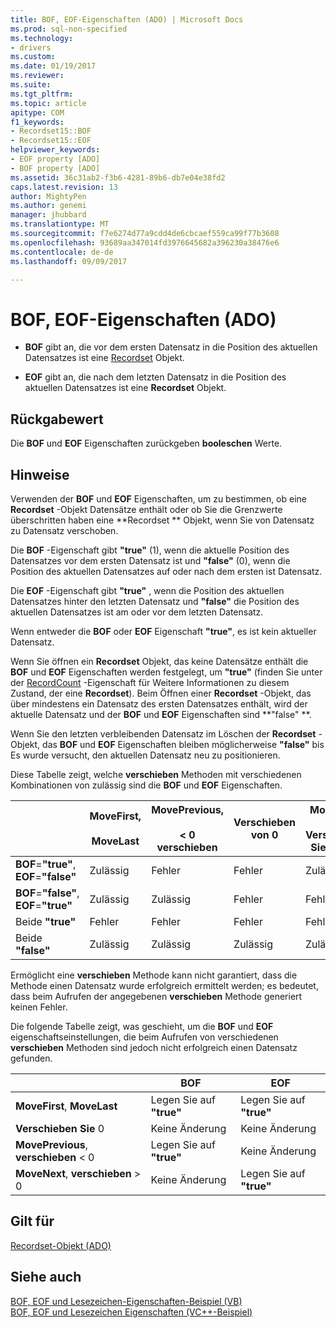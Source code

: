 ```yaml
---
title: BOF, EOF-Eigenschaften (ADO) | Microsoft Docs
ms.prod: sql-non-specified
ms.technology:
- drivers
ms.custom: 
ms.date: 01/19/2017
ms.reviewer: 
ms.suite: 
ms.tgt_pltfrm: 
ms.topic: article
apitype: COM
f1_keywords:
- Recordset15::BOF
- Recordset15::EOF
helpviewer_keywords:
- EOF property [ADO]
- BOF property [ADO]
ms.assetid: 36c31ab2-f3b6-4281-89b6-db7e04e38fd2
caps.latest.revision: 13
author: MightyPen
ms.author: genemi
manager: jhubbard
ms.translationtype: MT
ms.sourcegitcommit: f7e6274d77a9cdd4de6cbcaef559ca99f77b3608
ms.openlocfilehash: 93689aa347014fd3976645682a396230a38476e6
ms.contentlocale: de-de
ms.lasthandoff: 09/09/2017

---
```

# <a name="bof-eof-properties-ado"></a>BOF, EOF-Eigenschaften (ADO)
-   **BOF** gibt an, die vor dem ersten Datensatz in die Position des aktuellen Datensatzes ist eine [Recordset](../../../ado/reference/ado-api/recordset-object-ado.md) Objekt.  
  
-   **EOF** gibt an, die nach dem letzten Datensatz in die Position des aktuellen Datensatzes ist eine **Recordset** Objekt.  
  
## <a name="return-value"></a>Rückgabewert  
 Die **BOF** und **EOF** Eigenschaften zurückgeben **booleschen** Werte.  
  
## <a name="remarks"></a>Hinweise  
 Verwenden der **BOF** und **EOF** Eigenschaften, um zu bestimmen, ob eine **Recordset** -Objekt Datensätze enthält oder ob Sie die Grenzwerte überschritten haben eine **Recordset ** Objekt, wenn Sie von Datensatz zu Datensatz verschoben.  
  
 Die **BOF** -Eigenschaft gibt **"true"** (1), wenn die aktuelle Position des Datensatzes vor dem ersten Datensatz ist und **"false"** (0), wenn die Position des aktuellen Datensatzes auf oder nach dem ersten ist Datensatz.  
  
 Die **EOF** -Eigenschaft gibt **"true"** , wenn die Position des aktuellen Datensatzes hinter den letzten Datensatz und **"false"** die Position des aktuellen Datensatzes ist am oder vor dem letzten Datensatz.  
  
 Wenn entweder die **BOF** oder **EOF** Eigenschaft **"true"**, es ist kein aktueller Datensatz.  
  
 Wenn Sie öffnen ein **Recordset** Objekt, das keine Datensätze enthält die **BOF** und **EOF** Eigenschaften werden festgelegt, um **"true"** (finden Sie unter der [ RecordCount](../../../ado/reference/ado-api/recordcount-property-ado.md) -Eigenschaft für Weitere Informationen zu diesem Zustand, der eine **Recordset**). Beim Öffnen einer **Recordset** -Objekt, das über mindestens ein Datensatz des ersten Datensatzes enthält, wird der aktuelle Datensatz und der **BOF** und **EOF** Eigenschaften sind **"false" **.  
  
 Wenn Sie den letzten verbleibenden Datensatz im Löschen der **Recordset** -Objekt, das **BOF** und **EOF** Eigenschaften bleiben möglicherweise **"false"** bis Es wurde versucht, den aktuellen Datensatz neu zu positionieren.  
  
 Diese Tabelle zeigt, welche **verschieben** Methoden mit verschiedenen Kombinationen von zulässig sind die **BOF** und **EOF** Eigenschaften.  
  
||MoveFirst,<br /><br /> MoveLast|MovePrevious,<br /><br /> < 0 verschieben|Verschieben von 0|MoveNext,<br /><br /> Verschieben Sie die > 0|  
|------|-----------------------------|---------------------------------|------------|-----------------------------|  
|**BOF**=**"true"**, **EOF**=**"false"**|Zulässig|Fehler|Fehler|Zulässig|  
|**BOF**=**"false"**, **EOF**=**"true"**|Zulässig|Zulässig|Fehler|Fehler|  
|Beide **"true"**|Fehler|Fehler|Fehler|Fehler|  
|Beide **"false"**|Zulässig|Zulässig|Zulässig|Zulässig|  
  
 Ermöglicht eine **verschieben** Methode kann nicht garantiert, dass die Methode einen Datensatz wurde erfolgreich ermittelt werden; es bedeutet, dass beim Aufrufen der angegebenen **verschieben** Methode generiert keinen Fehler.  
  
 Die folgende Tabelle zeigt, was geschieht, um die **BOF** und **EOF** eigenschaftseinstellungen, die beim Aufrufen von verschiedenen **verschieben** Methoden sind jedoch nicht erfolgreich einen Datensatz gefunden.  
  
||BOF|EOF|  
|------|---------|---------|  
|**MoveFirst**, **MoveLast**|Legen Sie auf **"true"**|Legen Sie auf **"true"**|  
|**Verschieben Sie** 0|Keine Änderung|Keine Änderung|  
|**MovePrevious**, **verschieben** < 0|Legen Sie auf **"true"**|Keine Änderung|  
|**MoveNext**, **verschieben** > 0|Keine Änderung|Legen Sie auf **"true"**|  
  
## <a name="applies-to"></a>Gilt für  
 [Recordset-Objekt (ADO)](../../../ado/reference/ado-api/recordset-object-ado.md)  
  
## <a name="see-also"></a>Siehe auch  
 [BOF, EOF und Lesezeichen-Eigenschaften-Beispiel (VB)](../../../ado/reference/ado-api/bof-eof-and-bookmark-properties-example-vb.md)   
 [BOF, EOF und Lesezeichen Eigenschaften (VC++-Beispiel)](../../../ado/reference/ado-api/bof-eof-and-bookmark-properties-example-vc.md)   

